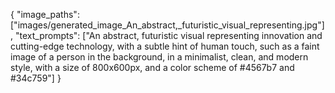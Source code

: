 {
"image_paths": ["images/generated_image_An_abstract,_futuristic_visual_representing.jpg"],
"text_prompts": ["An abstract, futuristic visual representing innovation and cutting-edge technology, with a subtle hint of human touch, such as a faint image of a person in the background, in a minimalist, clean, and modern style, with a size of 800x600px, and a color scheme of #4567b7 and #34c759"]
}
